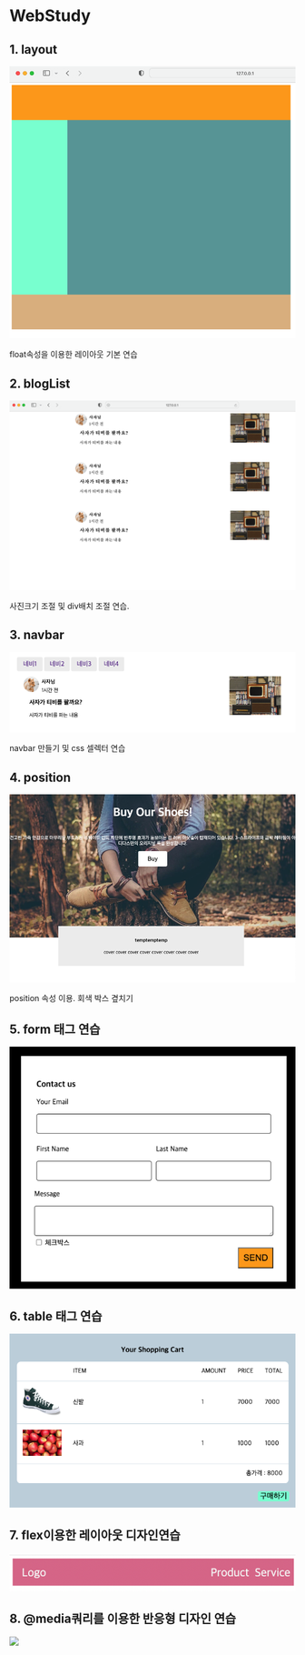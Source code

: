 # WebStudy

## 1. layout

<img src="./default.png">

float속성을 이용한 레이아웃 기본 연습

## 2. blogList

<img src="./blog.png">

사진크기 조절 및 div배치 조절 연습.

## 3. navbar

<img src="./navbar.png">

navbar 만들기 및 css 셀렉터 연습

## 4. position

<img src="./positon.png">

position 속성 이용. 회색 박스 곂치기

## 5. form 태그 연습

<img src="./formtest2.png">

## 6. table 태그 연습

<img src="./cart.png">

## 7. flex이용한 레이아웃 디자인연습

<img src="./flex.png">

## 8. @media쿼리를 이용한 반응형 디자인 연습

<img width="80%" src="./img/reposinve.gif">
